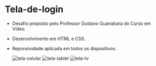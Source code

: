 # Tela-de-login
- Desafio proposto pelo Professor Gustavo Guanabara do Curso em Vídeo. <br>
- Desenvolvimento em HTML e CSS. <br>
- Reponsividade aplicada em todos os dispositivos.  <br>

  ![tela-celular](https://github.com/Ivan-Snts/Tela-de-login/assets/67763923/e7ebc0c1-76f9-48fe-9d3d-03872e8516da)
  ![tela-tablet](https://github.com/Ivan-Snts/Tela-de-login/assets/67763923/8aaa464f-c028-47f2-87cf-15592e21e6df)
![tela-tv](https://github.com/Ivan-Snts/Tela-de-login/assets/67763923/635a8d1f-808d-4f1b-b027-127616666b19)
